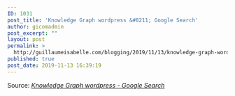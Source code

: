 ```yaml
---
ID: 1031
post_title: 'Knowledge Graph wordpress &#8211; Google Search'
author: gicomadmin
post_excerpt: ""
layout: post
permalink: >
  http://guillaumeisabelle.com/blogging/2019/11/13/knowledge-graph-wordpress-google-search/
published: true
post_date: 2019-11-13 16:39:19
---
```

Source: *[Knowledge Graph wordpress - Google Search][1]*

 [1]: https://www.google.com/search?sxsrf=ACYBGNS0RMDN8nGiFM-KEmltS3T6yln0gw%3A1573671144587&ei=6FDMXdSVI4yk_Qah0Lr4Bg&q=Knowledge+Graph+wordpress&oq=Knowledge+Graph+wordpress&gs_l=psy-ab.3..0j0i22i30l3.954.2253..2489...0.2..0.120.962.5j5......0....1..gws-wiz.......0i71j0i67j0i203j0i333.HK2dfsY71w4&ved=0ahUKEwjUqcPs7eflAhUMUt8KHSGoDm8Q4dUDCAs&uact=5